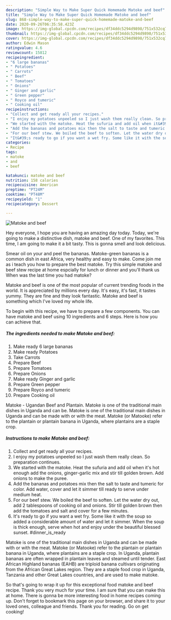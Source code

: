 ```yaml
---
description: "Simple Way to Make Super Quick Homemade Matoke and beef"
title: "Simple Way to Make Super Quick Homemade Matoke and beef"
slug: 868-simple-way-to-make-super-quick-homemade-matoke-and-beef
date: 2020-09-26T06:35:58.423Z
image: https://img-global.cpcdn.com/recipes/df34ddc5294d9898/751x532cq70/matoke-and-beef-recipe-main-photo.jpg
thumbnail: https://img-global.cpcdn.com/recipes/df34ddc5294d9898/751x532cq70/matoke-and-beef-recipe-main-photo.jpg
cover: https://img-global.cpcdn.com/recipes/df34ddc5294d9898/751x532cq70/matoke-and-beef-recipe-main-photo.jpg
author: Edwin Mason
ratingvalue: 4.6
reviewcount: 15812
recipeingredient:
- "6 large bananas"
- " Potatoes"
- " Carrots"
- " Beef"
- " Tomatoes"
- " Onions"
- " Ginger and garlic"
- " Green pepper"
- " Royco and tumeric"
- " Cooking oil"
recipeinstructions:
- "Collect and get ready all your recipes."
- "I enjoy my potatoes unpeeled so I just wash them really clean. So preparation continues."
- "We started with the matoke. Heat the sufuria and add oil when it&#39;s hot enough add the onions, ginger-garlic mix and stir till golden brown. Add onions to make the puree."
- "Add the bananas and potatoes mix then the salt to taste and tumeric for color. Add water, cover and let it simmer till ready to serve under medium heat."
- "For our beef stew. We boiled the beef to soften. Let the water dry out, add 2 tablespoons of cooking oil and onions. Stir till golden brown then add the tomatoes and salt and cover for a few minutes."
- "It&#39;s ready to go if you want a wet fry. Some like it with the soup so added a considerable amount of water and let it simmer. When the soup is thick enough, serve when hot and enjoy under the beautiful blessed sunset. #dinner_is_ready"
categories:
- Recipe
tags:
- matoke
- and
- beef

katakunci: matoke and beef 
nutrition: 158 calories
recipecuisine: American
preptime: "PT24M"
cooktime: "PT48M"
recipeyield: "1"
recipecategory: Dessert

---
```



![Matoke and beef](https://img-global.cpcdn.com/recipes/df34ddc5294d9898/751x532cq70/matoke-and-beef-recipe-main-photo.jpg)

Hey everyone, I hope you are having an amazing day today. Today, we're going to make a distinctive dish, matoke and beef. One of my favorites. This time, I am going to make it a bit tasty. This is gonna smell and look delicious.

Smear oil on your and peel the bananas. Matoke-green bananas is a common dish in east Africa, very healthy and easy to make. Come join me as i teach you how to prepare the best matoke. Try this simple matoke and beef stew recipe at home espcially for lunch or dinner and you&#39;ll thank us When was the last time you had matoke?

Matoke and beef is one of the most popular of current trending foods in the world. It is appreciated by millions every day. It's easy, it's fast, it tastes yummy. They are fine and they look fantastic. Matoke and beef is something which I've loved my whole life.


To begin with this recipe, we have to prepare a few components. You can have matoke and beef using 10 ingredients and 6 steps. Here is how you can achieve that.

<!--inarticleads1-->

##### The ingredients needed to make Matoke and beef:

1. Make ready 6 large bananas
1. Make ready  Potatoes
1. Take  Carrots
1. Prepare  Beef
1. Prepare  Tomatoes
1. Prepare  Onions
1. Make ready  Ginger and garlic
1. Prepare  Green pepper
1. Prepare  Royco and tumeric
1. Prepare  Cooking oil


Matoke - Ugandan Beef and Plantain. Matoke is one of the traditional main dishes in Uganda and can be. Matoke is one of the traditional main dishes in Uganda and can be made with or with the meat. Matoke (or Matooke) refer to the plantain or plantain banana in Uganda, where plantains are a staple crop. 

<!--inarticleads2-->

##### Instructions to make Matoke and beef:

1. Collect and get ready all your recipes.
1. I enjoy my potatoes unpeeled so I just wash them really clean. So preparation continues.
1. We started with the matoke. Heat the sufuria and add oil when it&#39;s hot enough add the onions, ginger-garlic mix and stir till golden brown. Add onions to make the puree.
1. Add the bananas and potatoes mix then the salt to taste and tumeric for color. Add water, cover and let it simmer till ready to serve under medium heat.
1. For our beef stew. We boiled the beef to soften. Let the water dry out, add 2 tablespoons of cooking oil and onions. Stir till golden brown then add the tomatoes and salt and cover for a few minutes.
1. It&#39;s ready to go if you want a wet fry. Some like it with the soup so added a considerable amount of water and let it simmer. When the soup is thick enough, serve when hot and enjoy under the beautiful blessed sunset. #dinner_is_ready


Matoke is one of the traditional main dishes in Uganda and can be made with or with the meat. Matoke (or Matooke) refer to the plantain or plantain banana in Uganda, where plantains are a staple crop. In Uganda, plantain bananas are often wrapped in plantain leaves and steamed until tender. East African Highland bananas (EAHB) are triploid banana cultivars originating from the African Great Lakes region. They are a staple food crop in Uganda, Tanzania and other Great Lakes countries, and are used to make matoke. 

So that's going to wrap it up for this exceptional food matoke and beef recipe. Thank you very much for your time. I am sure that you can make this at home. There is gonna be more interesting food in home recipes coming up. Don't forget to bookmark this page on your browser, and share it to your loved ones, colleague and friends. Thank you for reading. Go on get cooking!

